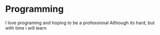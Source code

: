 # Programming
I love programing and hoping to be a professional 
Although its hard, but with time i will learn

